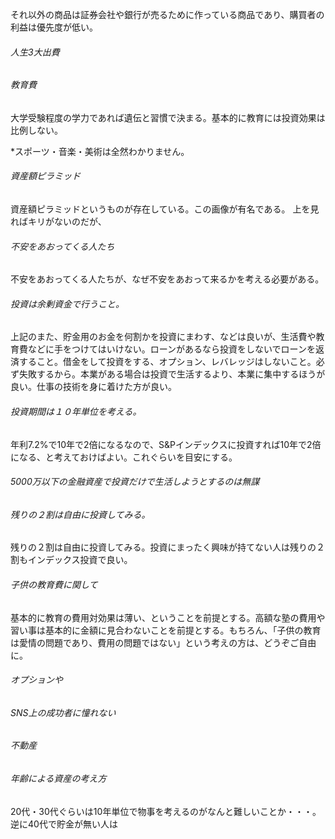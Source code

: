 
それ以外の商品は証券会社や銀行が売るために作っている商品であり、購買者の利益は優先度が低い。


###### 人生3大出費

###### 教育費
大学受験程度の学力であれば遺伝と習慣で決まる。基本的に教育には投資効果は比例しない。


*スポーツ・音楽・美術は全然わかりません。

###### 資産額ピラミッド
資産額ピラミッドというものが存在している。この画像が有名である。
上を見ればキリがないのだが、

###### 不安をあおってくる人たち
不安をあおってくる人たちが、なぜ不安をあおって来るかを考える必要がある。








###### 投資は余剰資金で行うこと。
上記のまた、貯金用のお金を何割かを投資にまわす、などは良いが、生活費や教育費などに手をつけてはいけない。ローンがあるなら投資をしないでローンを返済すること。借金をして投資をする、オプション、レバレッジはしないこと。必ず失敗するから。本業がある場合は投資で生活するより、本業に集中するほうが良い。仕事の技術を身に着けた方が良い。


###### 投資期間は１０年単位を考える。
年利7.2%で10年で2倍になるなので、S&Pインデックスに投資すれば10年で2倍になる、と考えておけばよい。これぐらいを目安にする。

###### 5000万以下の金融資産で投資だけで生活しようとするのは無謀

###### 残りの２割は自由に投資してみる。
残りの２割は自由に投資してみる。投資にまったく興味が持てない人は残りの２割もインデックス投資で良い。
###### 子供の教育費に関して
基本的に教育の費用対効果は薄い、ということを前提とする。高額な塾の費用や習い事は基本的に金額に見合わないことを前提とする。もちろん、「子供の教育は愛情の問題であり、費用の問題ではない」という考えの方は、どうぞご自由に。
###### オプションや

###### SNS上の成功者に憧れない
###### 不動産

###### 年齢による資産の考え方
20代・30代ぐらいは10年単位で物事を考えるのがなんと難しいことか・・・。
逆に40代で貯金が無い人は
